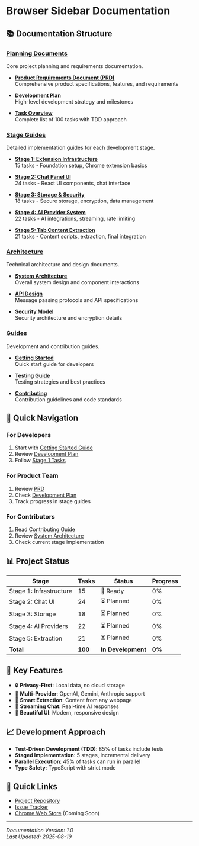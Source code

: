 # Browser Sidebar Documentation

## 📚 Documentation Structure

### [Planning Documents](./planning/)
Core project planning and requirements documentation.

- **[Product Requirements Document (PRD)](./planning/PRD.md)**  
  Comprehensive product specifications, features, and requirements
  
- **[Development Plan](./planning/development-plan.md)**  
  High-level development strategy and milestones
  
- **[Task Overview](./planning/task-overview.md)**  
  Complete list of 100 tasks with TDD approach

### [Stage Guides](./stages/)
Detailed implementation guides for each development stage.

- **[Stage 1: Extension Infrastructure](./stages/task-stage-1.md)**  
  15 tasks - Foundation setup, Chrome extension basics
  
- **[Stage 2: Chat Panel UI](./stages/task-stage-2.md)**  
  24 tasks - React UI components, chat interface
  
- **[Stage 3: Storage & Security](./stages/task-stage-3.md)**  
  18 tasks - Secure storage, encryption, data management
  
- **[Stage 4: AI Provider System](./stages/task-stage-4.md)**  
  22 tasks - AI integrations, streaming, rate limiting
  
- **[Stage 5: Tab Content Extraction](./stages/task-stage-5.md)**  
  21 tasks - Content scripts, extraction, final integration

### [Architecture](./architecture/)
Technical architecture and design documents.

- **[System Architecture](./architecture/system-architecture.md)**  
  Overall system design and component interactions
  
- **[API Design](./architecture/api-design.md)**  
  Message passing protocols and API specifications
  
- **[Security Model](./architecture/security-model.md)**  
  Security architecture and encryption details

### [Guides](./guides/)
Development and contribution guides.

- **[Getting Started](./guides/getting-started.md)**  
  Quick start guide for developers
  
- **[Testing Guide](./guides/testing-guide.md)**  
  Testing strategies and best practices
  
- **[Contributing](./guides/contributing.md)**  
  Contribution guidelines and code standards

## 🚀 Quick Navigation

### For Developers
1. Start with [Getting Started Guide](./guides/getting-started.md)
2. Review [Development Plan](./planning/development-plan.md)
3. Follow [Stage 1 Tasks](./stages/task-stage-1.md)

### For Product Team
1. Review [PRD](./planning/PRD.md)
2. Check [Development Plan](./planning/development-plan.md)
3. Track progress in stage guides

### For Contributors
1. Read [Contributing Guide](./guides/contributing.md)
2. Review [System Architecture](./architecture/system-architecture.md)
3. Check current stage implementation

## 📊 Project Status

| Stage | Tasks | Status | Progress |
|-------|-------|--------|----------|
| Stage 1: Infrastructure | 15 | 🚧 Ready | 0% |
| Stage 2: Chat UI | 24 | ⏳ Planned | 0% |
| Stage 3: Storage | 18 | ⏳ Planned | 0% |
| Stage 4: AI Providers | 22 | ⏳ Planned | 0% |
| Stage 5: Extraction | 21 | ⏳ Planned | 0% |
| **Total** | **100** | **In Development** | **0%** |

## 🎯 Key Features

- 🔒 **Privacy-First**: Local data, no cloud storage
- 🤖 **Multi-Provider**: OpenAI, Gemini, Anthropic support
- 📑 **Smart Extraction**: Content from any webpage
- 💬 **Streaming Chat**: Real-time AI responses
- 🎨 **Beautiful UI**: Modern, responsive design

## 📈 Development Approach

- **Test-Driven Development (TDD)**: 85% of tasks include tests
- **Staged Implementation**: 5 stages, incremental delivery
- **Parallel Execution**: 45% of tasks can run in parallel
- **Type Safety**: TypeScript with strict mode

## 🔗 Quick Links

- [Project Repository](../)
- [Issue Tracker](https://github.com/yourusername/browser-sidebar/issues)
- [Chrome Web Store](#) (Coming Soon)

---

*Documentation Version: 1.0*  
*Last Updated: 2025-08-19*